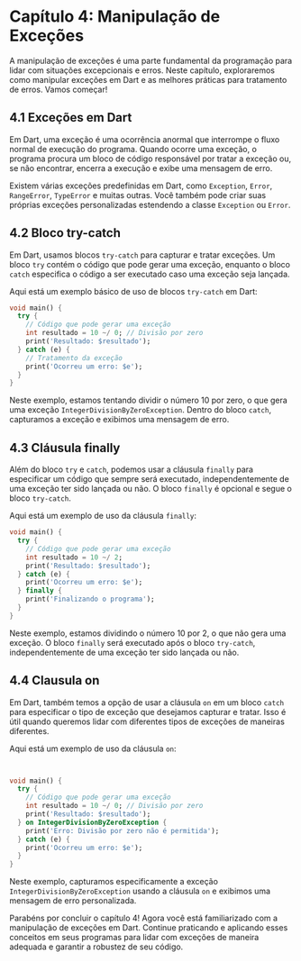 # Capítulo 4: Manipulação de Exceções

A manipulação de exceções é uma parte fundamental da programação para lidar com situações excepcionais e erros. Neste capítulo, exploraremos como manipular exceções em Dart e as melhores práticas para tratamento de erros. Vamos começar!

## 4.1 Exceções em Dart

Em Dart, uma exceção é uma ocorrência anormal que interrompe o fluxo normal de execução do programa. Quando ocorre uma exceção, o programa procura um bloco de código responsável por tratar a exceção ou, se não encontrar, encerra a execução e exibe uma mensagem de erro.

Existem várias exceções predefinidas em Dart, como `Exception`, `Error`, `RangeError`, `TypeError` e muitas outras. Você também pode criar suas próprias exceções personalizadas estendendo a classe `Exception` ou `Error`.

## 4.2 Bloco try-catch

Em Dart, usamos blocos `try-catch` para capturar e tratar exceções. Um bloco `try` contém o código que pode gerar uma exceção, enquanto o bloco `catch` especifica o código a ser executado caso uma exceção seja lançada.

Aqui está um exemplo básico de uso de blocos `try-catch` em Dart:

```dart
void main() {
  try {
    // Código que pode gerar uma exceção
    int resultado = 10 ~/ 0; // Divisão por zero
    print('Resultado: $resultado');
  } catch (e) {
    // Tratamento da exceção
    print('Ocorreu um erro: $e');
  }
}
```

Neste exemplo, estamos tentando dividir o número 10 por zero, o que gera uma exceção `IntegerDivisionByZeroException`. Dentro do bloco `catch`, capturamos a exceção e exibimos uma mensagem de erro.

## 4.3 Cláusula finally

Além do bloco `try` e `catch`, podemos usar a cláusula `finally` para especificar um código que sempre será executado, independentemente de uma exceção ter sido lançada ou não. O bloco `finally` é opcional e segue o bloco `try-catch`.

Aqui está um exemplo de uso da cláusula `finally`:

```dart
void main() {
  try {
    // Código que pode gerar uma exceção
    int resultado = 10 ~/ 2;
    print('Resultado: $resultado');
  } catch (e) {
    print('Ocorreu um erro: $e');
  } finally {
    print('Finalizando o programa');
  }
}
```

Neste exemplo, estamos dividindo o número 10 por 2, o que não gera uma exceção. O bloco `finally` será executado após o bloco `try-catch`, independentemente de uma exceção ter sido lançada ou não.

## 4.4 Clausula on

Em Dart, também temos a opção de usar a cláusula `on` em um bloco `catch` para especificar o tipo de exceção que desejamos capturar e tratar. Isso é útil quando queremos lidar com diferentes tipos de exceções de maneiras diferentes.

Aqui está um exemplo de uso da cláusula `on`:

```dart


void main() {
  try {
    // Código que pode gerar uma exceção
    int resultado = 10 ~/ 0; // Divisão por zero
    print('Resultado: $resultado');
  } on IntegerDivisionByZeroException {
    print('Erro: Divisão por zero não é permitida');
  } catch (e) {
    print('Ocorreu um erro: $e');
  }
}
```

Neste exemplo, capturamos especificamente a exceção `IntegerDivisionByZeroException` usando a cláusula `on` e exibimos uma mensagem de erro personalizada.

Parabéns por concluir o capítulo 4! Agora você está familiarizado com a manipulação de exceções em Dart. Continue praticando e aplicando esses conceitos em seus programas para lidar com exceções de maneira adequada e garantir a robustez de seu código.